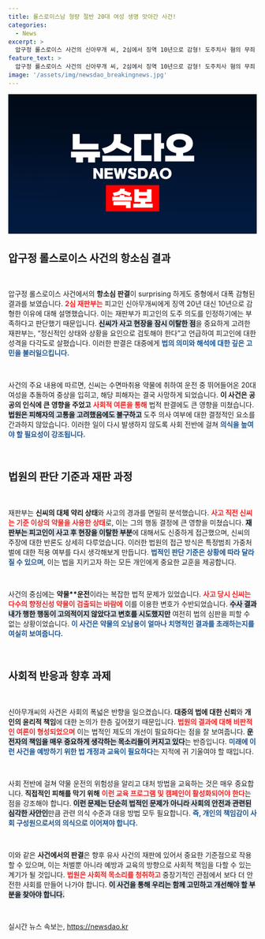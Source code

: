 ```yaml
---
title: 롤스로이스남 형량 절반 20대 여성 생명 앗아간 사건!
categories:
  - News
excerpt: >
  압구정 롤스로이스 사건의 신아무개 씨, 2심에서 징역 10년으로 감형! 도주치사 혐의 무죄 판결에 논란이 예상되는 가운데, 약물 취한 운전자의 중범죄가 다시금 도마에 올랐다. 당신은 이 사건의 진실을 알고 싶지 않으신가요?
feature_text: >
  압구정 롤스로이스 사건의 신아무개 씨, 2심에서 징역 10년으로 감형! 도주치사 혐의 무죄 판결에 논란이 예상되는 가운데, 약물 취한 운전자의 중범죄가 다시금 도마에 올랐다. 당신은 이 사건의 진실을 알고 싶지 않으신가요?
image: '/assets/img/newsdao_breakingnews.jpg'
---
```


<p><img src="/assets/img/newsdao_breakingnews.jpg" alt="pcversion 속보" /></p>

<h2 data-ke-size="size26">압구정 롤스로이스 사건의 항소심 결과</h2>

<p data-ke-size="size16">&nbsp;</p>

<p>압구정 롤스로이스 사건에서의 <b>항소심 판결</b>이 surprising 하게도 중형에서 대폭 감형된 결과를 보였습니다. <b><span style="color: #ee2323;">2심 재판부는</span></b> 피고인 신아무개씨에게 징역 20년 대신 10년으로 감형한 이유에 대해 설명했습니다. 이는 재판부가 피고인의 도주 의도를 인정하기에는 부족하다고 판단했기 때문입니다. <b><span style="background-color: #21538527;">신씨가 사고 현장을 잠시 이탈한 점</span></b>을 중요하게 고려한 재판부는, “정신적인 상태와 상황을 요인으로 검토해야 한다”고 언급하여 피고인에 대한 성격을 다각도로 살폈습니다. 이러한 판결은 대중에게 <b><span style="color: #1a5490;">법의 의미와 해석에 대한 깊은 고민을 불러일으킵니다.</span></b></p>

<p data-ke-size="size16">&nbsp;</p>

<p>사건의 주요 내용에 따르면, 신씨는 수면마취용 약물에 취하여 운전 중 뛰어들어온 20대 여성을 추돌하여 중상을 입히고, 해당 피해자는 결국 사망하게 되었습니다. <b>이 사건은 공공의 인식에 큰 영향을 주었고</b> <b><span style="color: #ee2323;">사회적 여론을 통해</span></b> 법적 판결에도 큰 영향을 미쳤습니다. <b><span style="background-color: #21538527;">법원은 피해자의 고통을 고려했음에도 불구하고</span></b> 도주 의사 여부에 대한 결정적인 요소를 간과하지 않았습니다. 이러한 일이 다시 발생하지 않도록 사회 전반에 걸쳐 <b><span style="color: #1a5490;">의식을 높여야 할 필요성이 강조됩니다.</span></b></p>

<p data-ke-size="size16">&nbsp;</p>

<h2 data-ke-size="size26">법원의 판단 기준과 재판 과정</h2>

<p data-ke-size="size16">&nbsp;</p>

<p>재판부는 <b>신씨의 대체 약리 상태</b>와 사고의 경과를 면밀히 분석했습니다. <b><span style="color: #ee2323;">사고 직전 신씨는 기준 이상의 약물을 사용한 상태</span></b>로, 이는 그의 행동 결정에 큰 영향을 미쳤습니다. <b><span style="background-color: #21538527;">재판부는 피고인이 사고 후 현장을 이탈한 부분</span></b>에 대해서도 신중하게 접근했으며, 신씨의 주장에 대한 반론도 상세히 다루었습니다. 이러한 법원의 접근 방식은 특정범죄 가중처벌에 대한 적용 여부를 다시 생각해보게 만듭니다. <b><span style="color: #1a5490;">법적인 판단 기준은 상황에 따라 달라질 수 있으며</span></b>, 이는 법을 지키고자 하는 모든 개인에게 중요한 교훈을 제공합니다.</p>

<p data-ke-size="size16">&nbsp;</p>

<p>사건의 중심에는 <b>약물**운전</b>이라는 복잡한 법적 문제가 있었습니다. <b><span style="color: #ee2323;">사고 당시 신씨는 다수의 향정신성 약물이 검출되는 바람에</span></b> 이를 이용한 변호가 수반되었습니다. <b><span style="background-color: #21538527;">수사 결과 내가 행한 행동이 고의적이지 않았다고 변호를 시도했지만</span></b> 여전히 법의 심판을 피할 수 없는 상황이었습니다. <b><span style="color: #1a5490;">이 사건은 약물의 오남용이 얼마나 치명적인 결과를 초래하는지를 여실히 보여줍니다.</span></b> </p>

<p data-ke-size="size16">&nbsp;</p>

<h2 data-ke-size="size26">사회적 반응과 향후 과제</h2>

<p data-ke-size="size16">&nbsp;</p>

<p>신아무개씨의 사건은 사회의 폭넓은 반향을 일으켰습니다. <b>대중의 법에 대한 신뢰</b>와 <b>개인의 윤리적 책임</b>에 대한 논의가 한층 깊어졌기 때문입니다. <b><span style="color: #ee2323;">법원의 결과에 대해 비판적인 여론이 형성되었으며</span></b> 이는 법적인 제도의 개선이 필요하다는 점을 잘 보여줍니다. <b><span style="background-color: #21538527;">운전자의 책임을 매우 중요하게 생각하는 목소리들이 커지고 있다</span></b>는 반증입니다. <b><span style="color: #1a5490;">미래에 이런 사건을 예방하기 위한 법 개정과 교육이 필요하다</span></b>는 지적에 귀 기울여야 할 때입니다.</p>

<p data-ke-size="size16">&nbsp;</p>

<p>사회 전반에 걸쳐 약물 운전의 위험성을 알리고 대처 방법을 교육하는 것은 매우 중요합니다. <b>직접적인 피해를 막기 위해</b> <b><span style="color: #ee2323;">이런 교육 프로그램 및 캠페인이 활성화되어야 한다</span></b>는 점을 강조해야 합니다. <b><span style="background-color: #21538527;">이런 문제는 단순히 법적인 문제가 아니라 사회의 안전과 관련된 심각한 사안인</span></b>만큼 관련 의식 수준과 대응 방법 모두 필요합니다. <b><span style="color: #1a5490;">즉, 개인의 책임감이 사회 구성원으로서의 의식으로 이어져야 합니다.</span></b></p>

<p data-ke-size="size16">&nbsp;</p>

<p>이와 같은 <b>사건에서의 판결</b>은 향후 유사 사건의 재판에 있어서 중요한 기준점으로 작용할 수 있으며, 이는 처벌뿐 아니라 예방과 교육의 방향으로 사회적 책임을 다할 수 있는 계기가 될 것입니다. <b><span style="color: #ee2323;">법원은 사회적 목소리를 청취하고</span></b> 중장기적인 관점에서 보다 더 안전한 사회를 만들어 나가야 합니다. <b><span style="background-color: #21538527;">이 사건을 통해 우리는 함께 고민하고 개선해야 할 부분을 찾아야 합니다.</span></b></p>

<p data-ke-size="size16">&nbsp;</p>
실시간 뉴스 속보는, <a href="https://newsdao.kr" rel="dofollow">https://newsdao.kr</a>


